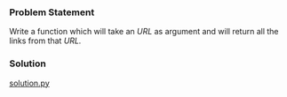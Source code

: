 ### Problem Statement
Write a function which will take an _URL_ as argument and will return all the links from that _URL._

### Solution
[solution.py](#)
